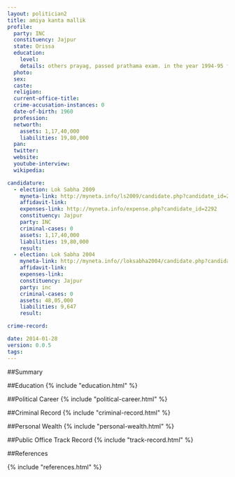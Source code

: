 ```yaml
---
layout: politician2
title: amiya kanta mallik
profile: 
  party: INC
  constituency: Jajpur
  state: Orissa
  education: 
    level: 
    details: others prayag, passed prathama exam. in the year 1994-95 from kedarnath high school, cuttack under hindi sahitya samilani allahabad (prayag)
  photo: 
  sex: 
  caste: 
  religion: 
  current-office-title: 
  crime-accusation-instances: 0
  date-of-birth: 1960
  profession: 
  networth: 
    assets: 1,17,40,000
    liabilities: 19,80,000
  pan: 
  twitter: 
  website: 
  youtube-interview: 
  wikipedia: 

candidature: 
  - election: Lok Sabha 2009
    myneta-link: http://myneta.info/ls2009/candidate.php?candidate_id=2292
    affidavit-link: 
    expenses-link: http://myneta.info/expense.php?candidate_id=2292
    constituency: Jajpur 
    party: INC
    criminal-cases: 0
    assets: 1,17,40,000
    liabilities: 19,80,000
    result:  
  - election: Lok Sabha 2004
    myneta-link: http://myneta.info//loksabha2004/candidate.php?candidate_id=2909
    affidavit-link: 
    expenses-link: 
    constituency: Jajpur 
    party: inc
    criminal-cases: 0
    assets: 48,05,000
    liabilities: 9,647
    result:  

crime-record: 

date: 2014-01-28
version: 0.0.5
tags: 
---
```

##Summary


##Education
{% include "education.html" %}


##Political Career
{% include "political-career.html" %}


##Criminal Record
{% include "criminal-record.html" %}


##Personal Wealth
{% include "personal-wealth.html" %}


##Public Office Track Record
{% include "track-record.html" %}


##References


{% include "references.html" %}